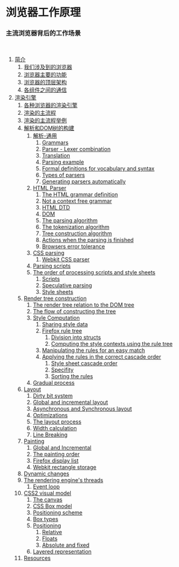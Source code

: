 # 浏览器工作原理
### 主流浏览器背后的工作场景
<div class="toc">  
<ol>
<li><a href="#Introduction">简介</a>
<ol>
    <li><a href="#The_browsers_we_will_talk_about">我们涉及到的浏览器</a></li>
    <li><a href="#The_browser_main_functionality">浏览器主要的功能</a></li>
    <li><a href="#The_browser_high_level_structure">浏览器的顶层架构</a></li>
    <li><a href="#Communication_between_the_components">各组件之间的通信</a></li>
</ol>
</li>
<li><a href="#The_rendering_engine">渲染引擎</a>
<ol>
    <li><a href="#Rendering_engines">各种浏览器的渲染引擎</a></li>
    <li><a href="#The_main_flow">渲染的主流程</a></li>
    <li><a href="#Main_flow_examples">渲染的主流程举例</a></li>
    <li><a href="#Parsing_general">解析和DOM树的构建</a>
    <ol>
        <li><a href="#Parsing_general">解析-通用</a>
        <ol>
            <li><a href="#Grammars">Grammars</a></li>
            <li><a href="#Parser_Lexer_combination">Parser - Lexer combination</a></li>
            <li><a href="#Translation">Translation</a></li>
            <li><a href="#Parsing_example">Parsing example</a></li>
            <li><a href="#Formal_definitions_for_vocabulary_and_syntax">Formal definitions for vocabulary and syntax</a></li>
            <li><a href="#Types_of_parsers">Types of parsers</a></li>
            <li><a href="#Generating_parsers_automatically">Generating parsers automatically</a></li>
        </ol>
        </li>
        <li><a href="#HTML_Parser">HTML Parser</a>
        <ol>
          <li><a href="#The_HTML_grammar_definition">The HTML grammar definition</a></li>
          <li><a href="#Not_a_context_free_grammar">Not a context free grammar</a></li>
          <li><a href="#HTML_DTD">HTML DTD</a></li>
          <li><a href="#DOM">DOM</a></li>
          <li><a href="#The_parsing_algorithm">The parsing algorithm</a></li>
          <li><a href="#The_tokenization_algorithm">The tokenization algorithm</a></li>
          <li><a href="#Tree_construction_algorithm">Tree construction algorithm</a></li>
          <li><a href="#Actions_when_the_parsing_is_finished">Actions when the parsing is finished</a></li>
          <li><a href="#Browsers_error_tolerance">Browsers error tolerance</a></li>
        </ol>
        </li>
        <li><a href="#CSS_parsing">CSS parsing</a>
        <ol>
          <li><a href="#Webkit_CSS_parser">Webkit CSS parser</a></li>
        </ol>
        </li>
        <li><a href="#Parsing_scripts">Parsing scripts</a></li>
        <li><a href="#The_order_of_processing_scripts_and_style_sheets">The order of processing scripts and style sheets</a>
        <ol>
          <li><a href="#Scripts">Scripts</a></li>
          <li><a href="#Speculative_parsing">Speculative parsing</a></li>
          <li><a href="#Style_sheets">Style sheets</a></li>
        </ol>
        </li>
    </ol>
    </li>
    <li><a href="#Render_tree_construction">Render tree construction</a>
    <ol>
      <li><a href="#The_render_tree_relation_to_the_DOM_tree">The render tree relation to the DOM tree</a></li>
      <li><a href="#The_flow_of_constructing_the_tree">The flow of constructing the tree</a></li>
      <li><a href="#Style_Computation">Style Computation</a>
      <ol>
        <li><a href="#Sharing_style_data">Sharing style data</a></li>
        <li><a href="#Firefox_rule_tree">Firefox rule tree</a>
        <ol>
            <li><a href="#Division_into_structs">Division into structs</a></li>
          <li><a href="#Computing_the_style_contexts_using_the_rule_tree">Computing the style contexts using the rule       tree</a></li>
        </ol>
        </li>
        <li><a href="#Manipulating_the_rules_for_an_easy_match">Manipulating the rules for an easy match</a></li>
        <li><a href="#Applying_the_rules_in_the_correct_cascade_order">Applying the rules in the correct cascade order</a>
        <ol>
        <li><a href="#Style_sheet_cascade_order">Style sheet cascade order</a></li>
        <li><a href="#Specifity">Specifity</a></li>
        <li><a href="#Sorting_the_rules">Sorting the rules</a></li>
        </ol>
        </li>
      </ol>
      </li>
      <li><a href="#Gradual_process">Gradual process</a></li>
    </ol>
    </li>
     <li><a href="#Layout">Layout</a>
      <ol>
        <li><a href="#Dirty_bit_system">Dirty bit system</a></li>
        <li><a href="#Global_and_incremental_layout">Global and incremental layout</a></li>
        <li><a href="#Asynchronous_and_Synchronous_layout">Asynchronous and Synchronous layout</a></li>
        <li><a href="#Optimizations">Optimizations</a></li>
        <li><a href="#The_layout_process">The layout process</a></li>
        <li><a href="#Width_calculation">Width calculation</a></li>
        <li><a href="#Line_Breaking">Line Breaking</a></li>
      </ol>
     </li>
     <li><a href="#Painting">Painting</a>
      <ol>
        <li><a href="#Global_and_Incremental">Global and Incremental</a></li>
        <li><a href="#The_painting_order">The painting order</a></li>
        <li><a href="#Firefox_display_list">Firefox display list</a></li>
        <li><a href="#Webkit_rectangle_storage">Webkit rectangle storage</a></li>
      </ol>
     </li>
     <li><a href="#Dynamic_changes">Dynamic changes</a></li>
     <li><a href="#The_rendering_engines_threads">The rendering engine's threads</a>
      <ol>
        <li><a href="#Event_loop">Event loop</a></li>
      </ol> 
     </li>
      <li><a href="#css">CSS2 visual model</a>
      <ol>
        <li><a href="#The_canvas">The canvas</a></li>
        <li><a href="#CSS_Box_model">CSS Box model</a></li>
        <li><a href="#Positioning_scheme">Positioning scheme</a></li>
        <li><a href="#Box_types">Box types</a></li>
        <li><a href="#Positioning">Positioning</a>
        <ol>
            <li><a href="#Relative">Relative</a></li>
            <li><a href="#Floats">Floats</a></li>
            <li><a href="#Absolute_and_fixed">Absolute and fixed</a></li>
        </ol>
        </li>
        <li><a href="#Layered_representation">Layered representation</a></li>
      </ol>
     </li>
     <li><a href="#Resources">Resources</a></li>
</ol>   
</li>
</ol>
</div>
